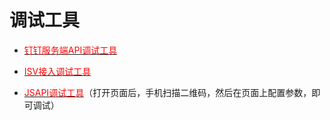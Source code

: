 # 调试工具

- [<font color=red >钉钉服务端API调试工具</font>](https://debug.dingtalk.com)

- [<font color=red >ISV接入调试工具</font>](https://debug.dingtalk.com/isv.html)

- [<font color=red >JSAPI调试工具</font>](http://wsdebug.dingtalk.com/)（打开页面后，手机扫描二维码，然后在页面上配置参数，即可调试）
